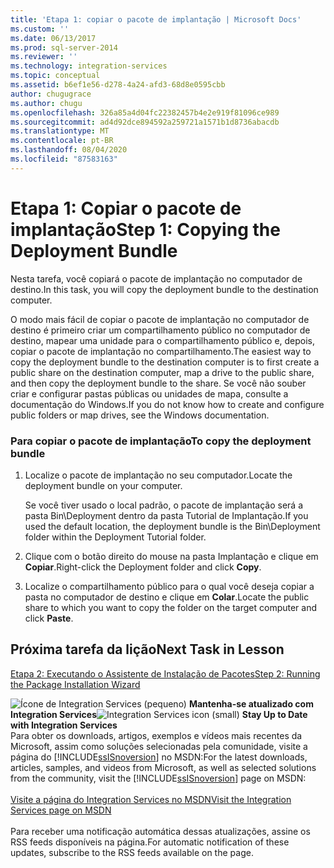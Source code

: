 ```yaml
---
title: 'Etapa 1: copiar o pacote de implantação | Microsoft Docs'
ms.custom: ''
ms.date: 06/13/2017
ms.prod: sql-server-2014
ms.reviewer: ''
ms.technology: integration-services
ms.topic: conceptual
ms.assetid: b6ef1e56-d278-4a24-afd3-68d8e0595cbb
author: chugugrace
ms.author: chugu
ms.openlocfilehash: 326a85a4d04fc22382457b4e2e919f81096ce989
ms.sourcegitcommit: ad4d92dce894592a259721a1571b1d8736abacdb
ms.translationtype: MT
ms.contentlocale: pt-BR
ms.lasthandoff: 08/04/2020
ms.locfileid: "87583163"
---
```

# <a name="step-1-copying-the-deployment-bundle"></a><span data-ttu-id="3fcb8-102">Etapa 1: Copiar o pacote de implantação</span><span class="sxs-lookup"><span data-stu-id="3fcb8-102">Step 1: Copying the Deployment Bundle</span></span>
  <span data-ttu-id="3fcb8-103">Nesta tarefa, você copiará o pacote de implantação no computador de destino.</span><span class="sxs-lookup"><span data-stu-id="3fcb8-103">In this task, you will copy the deployment bundle to the destination computer.</span></span>  
  
 <span data-ttu-id="3fcb8-104">O modo mais fácil de copiar o pacote de implantação no computador de destino é primeiro criar um compartilhamento público no computador de destino, mapear uma unidade para o compartilhamento público e, depois, copiar o pacote de implantação no compartilhamento.</span><span class="sxs-lookup"><span data-stu-id="3fcb8-104">The easiest way to copy the deployment bundle to the destination computer is to first create a public share on the destination computer, map a drive to the public share, and then copy the deployment bundle to the share.</span></span> <span data-ttu-id="3fcb8-105">Se você não souber criar e configurar pastas públicas ou unidades de mapa, consulte a documentação do Windows.</span><span class="sxs-lookup"><span data-stu-id="3fcb8-105">If you do not know how to create and configure public folders or map drives, see the Windows documentation.</span></span>  
  
### <a name="to-copy-the-deployment-bundle"></a><span data-ttu-id="3fcb8-106">Para copiar o pacote de implantação</span><span class="sxs-lookup"><span data-stu-id="3fcb8-106">To copy the deployment bundle</span></span>  
  
1.  <span data-ttu-id="3fcb8-107">Localize o pacote de implantação no seu computador.</span><span class="sxs-lookup"><span data-stu-id="3fcb8-107">Locate the deployment bundle on your computer.</span></span>  
  
     <span data-ttu-id="3fcb8-108">Se você tiver usado o local padrão, o pacote de implantação será a pasta Bin\Deployment dentro da pasta Tutorial de Implantação.</span><span class="sxs-lookup"><span data-stu-id="3fcb8-108">If you used the default location, the deployment bundle is the Bin\Deployment folder within the Deployment Tutorial folder.</span></span>  
  
2.  <span data-ttu-id="3fcb8-109">Clique com o botão direito do mouse na pasta Implantação e clique em **Copiar**.</span><span class="sxs-lookup"><span data-stu-id="3fcb8-109">Right-click the Deployment folder and click **Copy**.</span></span>  
  
3.  <span data-ttu-id="3fcb8-110">Localize o compartilhamento público para o qual você deseja copiar a pasta no computador de destino e clique em **Colar**.</span><span class="sxs-lookup"><span data-stu-id="3fcb8-110">Locate the public share to which you want to copy the folder on the target computer and click **Paste**.</span></span>  
  
## <a name="next-task-in-lesson"></a><span data-ttu-id="3fcb8-111">Próxima tarefa da lição</span><span class="sxs-lookup"><span data-stu-id="3fcb8-111">Next Task in Lesson</span></span>  
 [<span data-ttu-id="3fcb8-112">Etapa 2: Executando o Assistente de Instalação de Pacotes</span><span class="sxs-lookup"><span data-stu-id="3fcb8-112">Step 2: Running the Package Installation Wizard</span></span>](../integration-services/lesson-3-2-running-the-package-installation-wizard.md)  
  
<span data-ttu-id="3fcb8-113">![Ícone de Integration Services (pequeno)](media/dts-16.gif "Ícone do Integration Services (pequeno)")  **Mantenha-se atualizado com Integration Services**</span><span class="sxs-lookup"><span data-stu-id="3fcb8-113">![Integration Services icon (small)](media/dts-16.gif "Integration Services icon (small)")  **Stay Up to Date with Integration Services**</span></span><br /> <span data-ttu-id="3fcb8-114">Para obter os downloads, artigos, exemplos e vídeos mais recentes da Microsoft, assim como soluções selecionadas pela comunidade, visite a página do [!INCLUDE[ssISnoversion](../includes/ssisnoversion-md.md)] no MSDN:</span><span class="sxs-lookup"><span data-stu-id="3fcb8-114">For the latest downloads, articles, samples, and videos from Microsoft, as well as selected solutions from the community, visit the [!INCLUDE[ssISnoversion](../includes/ssisnoversion-md.md)] page on MSDN:</span></span><br /><br /> [<span data-ttu-id="3fcb8-115">Visite a página do Integration Services no MSDN</span><span class="sxs-lookup"><span data-stu-id="3fcb8-115">Visit the Integration Services page on MSDN</span></span>](https://go.microsoft.com/fwlink/?LinkId=136655)<br /><br /> <span data-ttu-id="3fcb8-116">Para receber uma notificação automática dessas atualizações, assine os RSS feeds disponíveis na página.</span><span class="sxs-lookup"><span data-stu-id="3fcb8-116">For automatic notification of these updates, subscribe to the RSS feeds available on the page.</span></span>  
  
  
